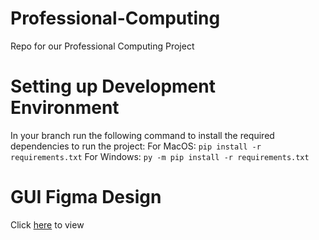 # Professional-Computing
Repo for our Professional Computing Project

# Setting up Development Environment
In your branch run the following command to install the required dependencies to run the project:
For MacOS:
`
  pip install -r requirements.txt
`
For Windows:
`
    py -m pip install -r requirements.txt 
`
# GUI Figma Design 
Click [here](https://www.figma.com/file/2VfHAYio7h8a8sWqbWDlPq/Seadragon-Analysis-Tool-UI?node-id=825%3A8) to view 

